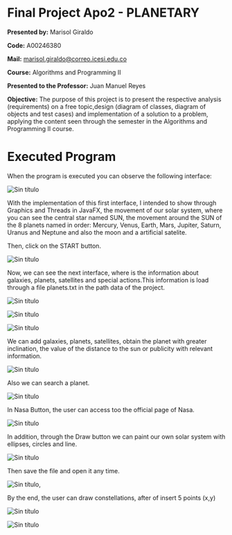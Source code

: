# Final Project Apo2 - PLANETARY

**Presented by:** Marisol Giraldo

**Code:** A00246380

**Mail:**  marisol.giraldo@correo.icesi.edu.co 

**Course:** Algorithms and Programming II

**Presented to the Professor:** Juan Manuel Reyes

**Objective:** The purpose of this project is to present the respective analysis (requirements) on a free topic,design 
(diagram of classes, diagram of objects and test cases) and implementation of a solution to a problem, applying the
content seen through the semester in the Algorithms and Programming II course.

# Executed Program

When the program is executed you can observe the following interface:

![Sin título](https://user-images.githubusercontent.com/35766585/58527743-856cf300-8199-11e9-9222-588f0ae441e9.png)

With the implementation of this first interface, I intended to show through Graphics and Threads in JavaFX, the movement of our 
solar system, where you can see the central star named SUN, the movement around the SUN of the  8 planets named in order: Mercury, Venus, 
Earth, Mars, Jupiter, Saturn, Uranus and Neptune and also the moon and a artificial satelite.

Then, click on the START button.

![Sin título](https://user-images.githubusercontent.com/35766585/58529131-29a56880-819f-11e9-9f81-9a6e2450a684.png)

Now, we can see the next interface, where is the information about galaxies, planets, satellites and special actions.This information
is load through a file planets.txt in the path data of the project.

![Sin título](https://user-images.githubusercontent.com/35766585/58530398-38dae500-81a4-11e9-84f4-cf59763c2ca6.png)

![Sin título](https://user-images.githubusercontent.com/35766585/58532280-a2f68880-81aa-11e9-995b-60d41630e198.png)

![Sin título](https://user-images.githubusercontent.com/35766585/58532634-cec63e00-81ab-11e9-8aea-0b4b5bfc89e8.png)

We can add galaxies, planets, satellites, obtain the planet with greater inclination, the value of the distance to the sun or 
publicity with relevant information.

![Sin título](https://user-images.githubusercontent.com/35766585/58532506-6f682e00-81ab-11e9-886e-a43276670f84.png)



Also we can search a planet.

![Sin título](https://user-images.githubusercontent.com/35766585/58532389-fcf74e00-81aa-11e9-8079-0da3b18ace83.png)

In Nasa Button, the user can access too the official page of Nasa.

![Sin título](https://user-images.githubusercontent.com/35766585/58530838-c9fe8b80-81a5-11e9-8a08-061d1e3ba0b1.png)

In addition, through the Draw button we can paint our own solar system with ellipses, circles and line.

![Sin título](https://user-images.githubusercontent.com/35766585/58530224-9a4e8400-81a3-11e9-8f17-6d4a8657720c.png)

Then save the file and open it any time.

![Sin título](https://user-images.githubusercontent.com/35766585/58530328-f9ac9400-81a3-11e9-8f58-afb01ee06a05.png), 

By the end, the user can draw constellations, after of insert 5 points (x,y)

![Sin título](https://user-images.githubusercontent.com/35766585/58531422-d7b51080-81a7-11e9-99d1-8a6b9e54761f.png)

![Sin título](https://user-images.githubusercontent.com/35766585/58531628-983af400-81a8-11e9-98f7-61d287fb93db.png)











